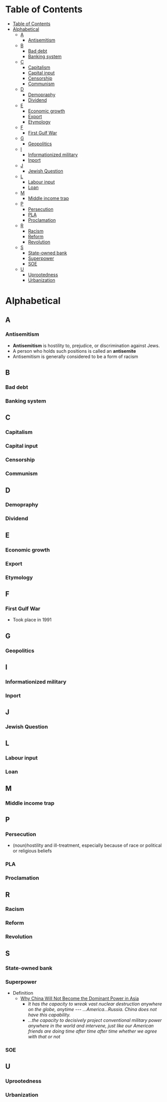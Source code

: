 # Table of Contents
- [Table of Contents](#table-of-contents)
- [Alphabetical](#alphabetical)
  - [A](#a)
    - [Antisemitism](#antisemitism)
  - [B](#b)
    - [Bad debt](#bad-debt)
    - [Banking system](#banking-system)
  - [C](#c)
    - [Capitalism](#capitalism)
    - [Capital input](#capital-input)
    - [Censorship](#censorship)
    - [Communism](#communism)
  - [D](#d)
    - [Demopraphy](#demopraphy)
    - [Dividend](#dividend)
  - [E](#e)
    - [Economic growth](#economic-growth)
    - [Export](#export)
    - [Etymology](#etymology)
  - [F](#f)
    - [First Gulf War](#first-gulf-war)
  - [G](#g)
    - [Geopolitics](#geopolitics)
  - [I](#i)
    - [Informationized military](#informationized-military)
    - [Inport](#inport)
  - [J](#j)
    - [Jewish Question](#jewish-question)
  - [L](#l)
    - [Labour input](#labour-input)
    - [Loan](#loan)
  - [M](#m)
    - [Middle income trap](#middle-income-trap)
  - [P](#p)
    - [Persecution](#persecution)
    - [PLA](#pla)
    - [Proclamation](#proclamation)
  - [R](#r)
    - [Racism](#racism)
    - [Reform](#reform)
    - [Revolution](#revolution)
  - [S](#s)
    - [State-owned bank](#state-owned-bank)
    - [Superpower](#superpower)
    - [SOE](#soe)
  - [U](#u)
    - [Uprootedness](#uprootedness)
    - [Urbanization](#urbanization)
# Alphabetical
## A
### Antisemitism
- **Antisemitism** is hostility to, prejudice, or discrimination against Jews.
- A person who holds such positions is called an **antisemite**
- Antisemitism is generally considered to be a form of racism
## B
### Bad debt
### Banking system
## C
### Capitalism
### Capital input
### Censorship
### Communism
## D
### Demopraphy
### Dividend
## E
### Economic growth
### Export
### Etymology
## F
### First Gulf War
- Took place in 1991
## G
### Geopolitics
## I
### Informationized military
### Inport
## J
### Jewish Question
## L 
### Labour input
### Loan
## M
### Middle income trap
## P
### Persecution
- (noun)hostility and ill-treatment, especially because of race or political or religious beliefs
### PLA
### Proclamation
## R
### Racism
### Reform
### Revolution
## S
### State-owned bank
### Superpower
- Definition
  - [Why China Will Not Become the Dominant Power in Asia](https://www.youtube.com/watch?v=_AvNT3vyzr0)
    - *It has the capacity to wreak vast nuclear destruction anywhere on the globe, anytime --- ...America...Russia. China does not have this capability.*
    - *...the capacity to decisively project conventional military power anywhere in the world and intervene, just like our American friends are doing time after time after time whether we agree with that or not*
### SOE
## U
### Uprootedness
### Urbanization